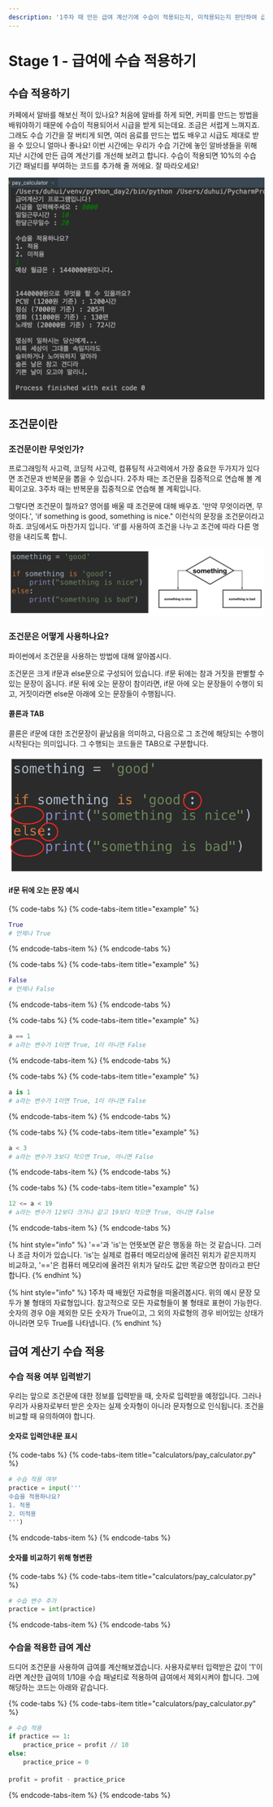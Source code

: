 ```yaml
---
description: '1주차 때 만든 급여 계산기에 수습이 적용되는지, 미적용되는지 판단하여 급여를 더욱 정확하게 계산하도록 합니다.'
---
```


# Stage 1 - 급여에 수습 적용하기

## 수습 적용하기

카페에서 알바를 해보신 적이 있나요? 처음에 알바를 하게 되면, 커피를 만드는 방법을 배워야하기 때문에 수습이 적용되어서 시급을 받게 되는데요. 조금은 서럽게 느껴지죠. 그래도 수습 기간을 잘 버티게 되면, 여러 음료를 만드는 법도 배우고 시급도 제대로 받을 수 있으니 얼마나 좋나요! 이번 시간에는 우리가 수습 기간에 놓인 알바생들을 위해 지난 시간에 만든 급여 계산기를 개선해 보려고 합니다. 수습이 적용되면 10%의 수습 기간 패널티를 부여하는 코드를 추가해 줄 꺼에요. 잘 따라오세요!

![&#xC218;&#xC2B5;&#xC744; &#xC801;&#xC6A9;&#xD55C; &#xAE09;&#xC5EC; &#xACC4;&#xC0B0;&#xAE30;](../.gitbook/assets/image%20%28110%29.png)

## 조건문이란

### 조건문이란 무엇인가?

프로그래밍적 사고력, 코딩적 사고력, 컴퓨팅적 사고력에서 가장 중요한 두가지가 있다면 조건문과 반복문을 뽑을 수 있습니다. 2주차 때는 조건문을 집중적으로 연습해 볼 계획이고요. 3주차 때는 반복문을 집중적으로 연습해 볼 계획입니다.

그렇다면 조건문이 뭘까요? 영어를 배울 때 조건문에 대해 배우죠. '만약 무엇이라면, 무엇이다.', 'if something is good, something is nice." 이런식의 문장을 조건문이라고 하죠. 코딩에서도 마찬가지 입니다. 'if'를 사용하여 조건을 나누고 조건에 따라 다른 명령을 내리도록 합니.

![&#xC870;&#xAC74;&#xBB38; &#xC608;&#xC2DC;](../.gitbook/assets/image%20%287%29.png)

### 조건문은 어떻게 사용하나요?

파이썬에서 조건문을 사용하는 방법에 대해 알아봅시다.

조건문은 크게 if문과 else문으로 구성되어 있습니다. if문 뒤에는 참과 거짓을 판별할 수 있는 문장이 옵니다. if문 뒤에 오는 문장이 참이라면, if문 아에 오는 문장들이 수행이 되고, 거짓이라면 else문 아래에 오는 문장들이 수행됩니다.

#### 콜론과 TAB

콜론은 if문에 대한 조건문장이 끝났음을 의미하고, 다음으로 그 조건에 해당되는 수행이 시작된다는 의미입니다. 그 수행되는 코드들은 TAB으로 구분합니다.

![&#xCF5C;&#xB860;&#xACFC; TAB&#xC758; &#xC0AC;&#xC6A9;](../.gitbook/assets/image%20%2883%29.png)

#### if문 뒤에 오는 문장 예시

{% code-tabs %}
{% code-tabs-item title="example" %}
```python
True
# 언제나 True
```
{% endcode-tabs-item %}
{% endcode-tabs %}

{% code-tabs %}
{% code-tabs-item title="example" %}
```python
False
# 언제나 False
```
{% endcode-tabs-item %}
{% endcode-tabs %}

{% code-tabs %}
{% code-tabs-item title="example" %}
```python
a == 1
# a라는 변수가 1이면 True, 1이 아니면 False
```
{% endcode-tabs-item %}
{% endcode-tabs %}

{% code-tabs %}
{% code-tabs-item title="example" %}
```python
a is 1
# a라는 변수가 1이면 True, 1이 아니면 False
```
{% endcode-tabs-item %}
{% endcode-tabs %}

{% code-tabs %}
{% code-tabs-item title="example" %}
```python
a < 3
# a라는 변수가 3보다 작으면 True, 아니면 False
```
{% endcode-tabs-item %}
{% endcode-tabs %}

{% code-tabs %}
{% code-tabs-item title="example" %}
```python
12 <= a < 19
# a라는 변수가 12보다 크거나 같고 19보다 작으면 True, 아니면 False
```
{% endcode-tabs-item %}
{% endcode-tabs %}

{% hint style="info" %}
'=='과 'is'는 언뜻보면 같은 행동을 하는 것 같습니다. 그러나 조금 차이가 있습니다. 'is'는 실제로 컴퓨터 메모리상에 올려진 위치가 같은지까지 비교하고, '=='은 컴퓨터 메모리에 올려진 위치가 달라도 값만 똑같으면 참이라고 판단합니다.
{% endhint %}

{% hint style="info" %}
1주차 때 배웠던 자료형을 떠올려봅시다. 위의 예시 문장 모두가 불 형태의 자료형입니다. 참고적으로 모든 자료형들이 불 형태로 표현이 가능한다. 숫자의 경우 0을 제외한 모든 숫자가 True이고, 그 외의 자료형의 경우 비어있는 상태가 아니라면 모두 True를 나타냅니다.
{% endhint %}

## 급여 계산기 수습 적용

### 수습 적용 여부 입력받기

우리는 앞으로 조건문에 대한 정보를 입력받을 때, 숫자로 입력받을 예정입니다. 그러나 우리가 사용자로부터 받은 숫자는 실제 숫자형이 아니라 문자형으로 인식됩니다. 조건을 비교할 때 유의하여야 합니다.

#### 숫자로 입력안내문 표시

{% code-tabs %}
{% code-tabs-item title="calculators/pay\_calculator.py" %}
```python
# 수습 적용 여부
practice = input('''
수습을 적용하나요?
1. 적용
2. 미적용
''')
```
{% endcode-tabs-item %}
{% endcode-tabs %}

#### 숫자를 비교하기 위해 형변환

{% code-tabs %}
{% code-tabs-item title="calculators/pay\_calculator.py" %}
```python
# 수습 변수 추가
practice = int(practice) 
```
{% endcode-tabs-item %}
{% endcode-tabs %}

### 수습을 적용한 급여 계산

드디어 조건문을 사용하여 급여를 계산해보겠습니다. 사용자로부터 입력받은 값이 '1'이라면 계산한 급여의 1/10을 수습 패널티로 적용하여 급여에서 제외시켜야 합니다. 그에 해당하는 코드는 아래와 같습니다.

{% code-tabs %}
{% code-tabs-item title="calculators/pay\_calculator.py" %}
```python
# 수습 적용
if practice == 1:
    practice_price = profit // 10
else:
    practice_price = 0

profit = profit - practice_price
```
{% endcode-tabs-item %}
{% endcode-tabs %}

